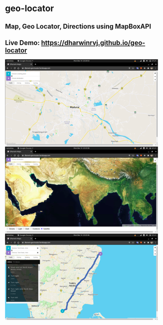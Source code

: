 # geo-locator
## Map, Geo Locator, Directions using MapBoxAPI
## Live Demo: https://dharwinrvj.github.io/geo-locator

<img src="demo_images/0.png"/>

<img src="demo_images/1.png"/>

<img src="demo_images/2.png"/>
